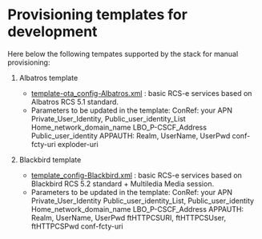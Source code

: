 # Provisioning templates for development

Here below the following tempates supported by the stack for manual provisioning:

1. Albatros template
    * [template-ota_config-Albatros.xml](https://github.com/android-rcs/rcsjta/blob/master/data/provisioning_templates/albatros/template-ota_config-Albatros.xml) : basic RCS-e services based on Albatros RCS 5.1 standard.
    * Parameters to be updated in the template:
	ConRef: your APN
	Private_User_Identity, Public_user_identity_List
	Home_network_domain_name
	LBO_P-CSCF_Address
	Public_user_identity
	APPAUTH: Realm, 	UserName, UserPwd
	conf-fcty-uri
	exploder-uri


2. Blackbird template
    * [template_config-Blackbird.xml](https://github.com/android-rcs/rcsjta/blob/master/data/provisioning_templates/blackbird/template_config-Blackbird.xml) : basic RCS-e services based on Blackbird RCS 5.2 standard + Multiledia Media session.
    * Parameters to be updated in the template:
	ConRef: your APN
	Private_User_Identity
	Public_user_identity_List, Public_user_identity
	Home_network_domain_name
	LBO_P-CSCF_Address
	APPAUTH: Realm, 	UserName, UserPwd
	ftHTTPCSURI, ftHTTPCSUser, ftHTTPCSPwd
	conf-fcty-uri


